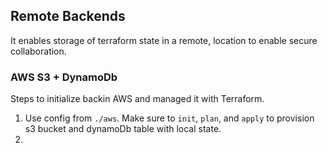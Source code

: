 ## Remote Backends

It enables storage of terraform state in a remote, location to enable secure collaboration.

### AWS S3 + DynamoDb
Steps to initialize backin AWS and managed it with Terraform.
1. Use config from `./aws`. Make sure to `init`, `plan`, and `apply` to provision s3 bucket and dynamoDb table with local state.
2. 